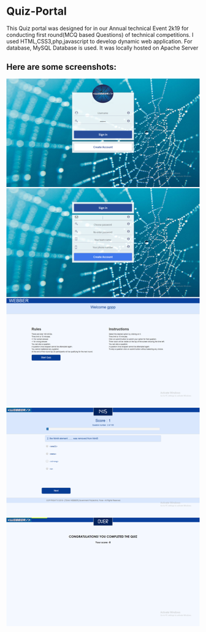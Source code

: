 # Quiz-Portal

This Quiz portal was designed for in our Annual technical Event 2k19 for conducting first round(MCQ based Questions) of technical competitions. I used HTML,CSS3,php,javascript to develop dynamic web application. For database, MySQL Database is used. It was locally hosted on Apache Server

<h2>Here are some screenshots:</h2>

![](/Screenshots/Screenshot%20(140).png)
![](/Screenshots/Screenshot%20(141).png)
![](/Screenshots/Screenshot%20(143).png)
![](/Screenshots/Screenshot%20(142).png)
![](/Screenshots/Screenshot%20(144).png)
